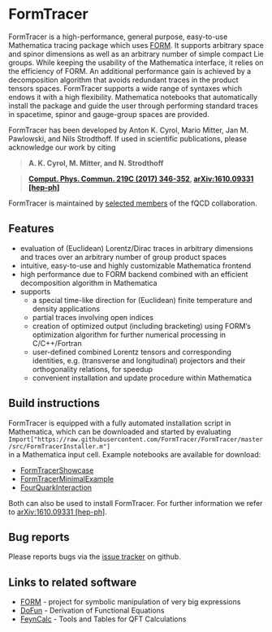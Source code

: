 # FormTracer
FormTracer is a high-performance, general purpose, easy-to-use Mathematica tracing package which uses [FORM](https://github.com/vermaseren/form). It supports arbitrary space
and spinor dimensions as well as an arbitrary number of simple compact Lie groups. While keeping the usability of the Mathematica interface, it
relies on the efficiency of FORM. An additional performance gain is achieved by a decomposition algorithm that avoids redundant traces in the product
tensors spaces. FormTracer supports a wide range of syntaxes which endows it with a high flexibility. Mathematica notebooks that automatically install
the package and guide the user through performing standard traces in spacetime, spinor and gauge-group spaces are provided.

FormTracer has been developed by Anton K. Cyrol, Mario Mitter, Jan M. Pawlowski, and Nils Strodthoff.
If used in scientific publications, please acknowledge our work by citing

> **A. K. Cyrol, M. Mitter, and N. Strodthoff**

> **[Comput. Phys. Commun. 219C (2017) 346-352](https://doi.org/10.1016/j.cpc.2017.05.024), [arXiv:1610.09331 [hep-ph]](https://arxiv.org/abs/1610.09331)**

FormTracer is maintained by [selected members](https://github.com/orgs/FormTracer/people) of the fQCD collaboration.

## Features
* evaluation of (Euclidean) Lorentz/Dirac traces in arbitrary dimensions and traces over an arbitrary number of group product spaces
* intuitive, easy-to-use and highly customizable Mathematica frontend
* high performance due to FORM backend combined with an efficient decomposition algorithm in Mathematica
* supports
  * a special time-like direction for (Euclidean) finite temperature and density applications
  * partial traces involving open indices
  * creation of optimized output (including bracketing) using FORM’s optimization algorithm for further numerical processing in C/C++/Fortran
  * user-defined combined Lorentz tensors and corresponding identities, e.g. (transverse and longitudinal) projectors and their orthogonality relations, for speedup
  * convenient installation and update procedure within Mathematica

## Build instructions
FormTracer is equipped with a fully automated installation script in Mathematica, which can be downloaded and started by evaluating<br>
`Import["https://raw.githubusercontent.com/FormTracer/FormTracer/master/src/FormTracerInstaller.m"]`<br>
in a Mathematica input cell. Example notebooks are available for download:<br>
* [FormTracerShowcase](https://raw.githubusercontent.com/FormTracer/FormTracer/master/src/Examples/FormTracerShowcase.nb)
* [FormTracerMinimalExample](https://raw.githubusercontent.com/FormTracer/FormTracer/master/src/Examples/FormTracerMinimalExample.nb)
* [FourQuarkInteraction](https://raw.githubusercontent.com/FormTracer/FormTracer/master/src/Examples/FourQuarkInteraction.nb)

Both can also be used to install FormTracer. For further information we refer to  [arXiv:1610.09331 [hep-ph]](https://arxiv.org/abs/1610.09331).

## Bug reports
Please reports bugs via the [issue tracker](https://github.com/FormTracer/FormTracer/issues) on github.

## Links to related software
* [FORM](http://www.nikhef.nl/~form/) - project for symbolic manipulation of very big expressions
* [DoFun](http://physik.uni-graz.at/~mqh/DoFun/) - Derivation of Functional Equations
* [FeynCalc](https://feyncalc.github.io/) - Tools and Tables for QFT Calculations 

